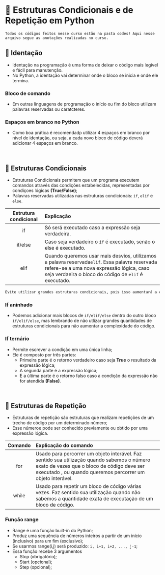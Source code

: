 # 📖 Estruturas Condicionais e de Repetição em Python

``Todos os códigos feitos nesse curso estão na pasta codes! Aqui nesse arquivo segue as anotações realizadas no curso.``

## 📝 Identação

- Identação na programação é uma forma de deixar o código mais legível e fácil para manutenção.
- No Python, a identação vai determinar onde o bloco se inicia e onde ele termina.

### Bloco de comando
- Em outras linguagens de programação o início ou fim do bloco utilizam palavras reservadas ou caratcteres.

### Espaços em branco no Python
- Como boa prática é recomendadp utilizar 4 espaços em branco por nível de identação, ou seja, a cada novo bloco de código deverá adicionar 4 espaços em branco.

<br>


## 📝 Estruturas Condicionais

- Estruturas Condicionais permitem que um programa executem comandos através das condições estabelecidas, representadas por condiçoes lógicas **(True/False)**;
- Palavras reservadas utilizadas nas estruturas condicionais: ``if``, ``elif`` e ``else``.

| Estrutura condicional | Explicação                                                           |
|:---------------------:|:-------------------------------------------------------------------- |
|          if           | Só será executado caso a expressão seja verdadeira.                  |
|         if/else       | Caso seja verdadeiro o ``if`` é executado, senão o else é executado. |
|          elif         | Quando queremos usar mais desvios, utilizamos a palavra reservada``elif``. Essa palavra reservada refere-se a uma nova expressão lógica, caso seja verdaeira o bloco do código de ``elif`` é executado.|

````sh
Evite utilizar grandes estruturas condicionais, pois isso aumentará a complexidade de código que você está implementando!
````


### If aninhado

- Podemos adicionar mais blocos de ``if/elif/else`` dentro do outro bloco ``if/elif/else``, mas lembrando de não utlizar grandes quantidades de estruturas condicionais para não aumentar a complexidade do código.


### If ternário

- Permite escrever a condição em uma única linha;
- Ele é composto por três partes:
  - Primeira parte é o retorno verdadeiro caso seja **True** o resultado da expressão lógica;
  - A segunda parte é a expressão lógica;
  - E a última parte é o retorno falso caso a condição da expressão não for atendida **(False)**.

<br>


## 📝 Estruturas de Repetição

- Estruturas de repetição são estruturas que realizam repetições de um trecho de código por um determinado número;
- Esse númeroe pode ser conhecido previamente ou obtido por uma expressão lógica.

| Comando | Explicação do comando                    |
|:-------:|:-----------------------------------------|
|   for   | Usado para percorrer um objeto interável. Faz sentido sua utilização quando sabemos o número exato de vezes que o bloco de código deve ser executado , ou quando queremos percorrer um objeto interável. |
|  while  | Usado para repetir um bloco de código várias vezes. Faz sentido sua utilização quando não sabemos a quantidade exata de executação de um bloco de código. |

### Função range

- Range é uma função built-in do Python;
- Produz uma sequência de números inteiros a partir de um início (inclusivo) para um fim (exclusivo);
- Se usarmos range(i,j) será produzido: ``i, i+1, i+2, ..., j-1``;
- Essa função recebe 3 argumentos
  - Stop (obrigatório);
  - Start (opcional);
  - Step (opcional);



